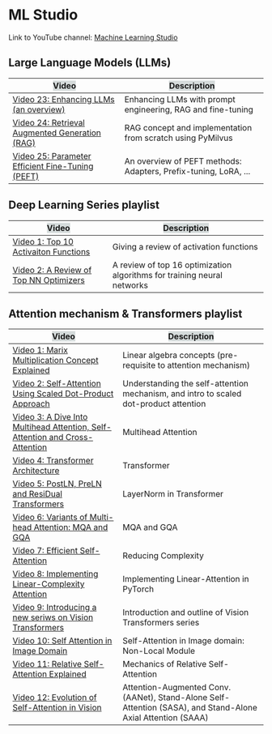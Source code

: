 # ML Studio

Link to YouTube channel: [Machine Learning Studio](https://www.youtube.com/@machinelearningstudio)

## Large Language Models (LLMs)
| <span style="background-color:#D5DBDB;"> Video</span> | <span style="background-color:#D5DBDB;">Description</span> |
| --- | --- |
| [Video 23: Enhancing LLMs (an overview)](https://youtu.be/jwjiordEqtM) | Enhancing LLMs with prompt engineering, RAG and fine-tuning  |
| [Video 24: Retrieval Augmented Generation (RAG)](https://youtu.be/MJVTf63OF5o) | RAG concept and implementation from scratch using PyMilvus  |
| [Video 25: Parameter Efficient Fine-Tuning (PEFT)](https://youtu.be/6J00ksLBW_g) | An overview of PEFT methods: Adapters, Prefix-tuning, LoRA, ...  |

## Deep Learning Series playlist

| <span style="background-color:#D5DBDB;"> Video</span> | <span style="background-color:#D5DBDB;">Description</span> |
| --- | --- |
| [Video 1: Top 10 Activaiton Functions](https://www.youtube.com/watch?v=56ZxEmGRt2k&t=27s) | Giving a review of activation functions |
| [Video 2: A Review of Top NN Optimizers](https://youtu.be/7m8f0hP8Fzo) | A review of top 16 optimization algorithms for training neural networks |


## Attention mechanism & Transformers playlist
| <span style="background-color:#D5DBDB;"> Video</span> | <span style="background-color:#D5DBDB;">Description</span> |
| --- | --- |
| [Video 1: Marix Multiplication Concept Explained](https://www.youtube.com/watch?v=VXG6WzS-Xb4) | Linear algebra concepts (pre-requisite to attention mechanism) |
| [Video 2: Self-Attention Using Scaled Dot-Product Approach](https://www.youtube.com/watch?v=1IKrHh2X0F0) | Understanding the self-attention mechanism, and intro to scaled dot-product attention |
| [Video 3: A Dive Into Multihead Attention, Self-Attention and Cross-Attention](https://www.youtube.com/watch?v=mmzRYGCfTzc) | Multihead Attention |
| [Video 4: Transformer Architecture](https://youtu.be/1h7T_-V5GI4) | Transformer |
| [Video 5: PostLN, PreLN and ResiDual Transformers](https://youtu.be/RsuSOylfN2I) | LayerNorm in Transformer |
| [Video 6: Variants of Multi-head Attention: MQA and GQA](https://youtu.be/pVP0bu8QA2w) | MQA and GQA |
| [Video 7: Efficient Self-Attention](https://youtu.be/LgsiwDRnXls) | Reducing Complexity |
| [Video 8: Implementing Linear-Complexity Attention](https://youtu.be/ulmex-d49cM) | Implementing Linear-Attention in PyTorch |
| [Video 9: Introducing a new seriws on Vision Transformers](https://www.youtube.com/watch?v=Qfp7IGv2LXo) | Introduction and outline of Vision Transformers series|
| [Video 10: Self Attention in Image Domain](https://www.youtube.com/watch?v=i3kYSAMMWT8) | Self-Attention in Image domain: Non-Local Module|
| [Video 11: Relative Self-Attention Explained](https://www.youtube.com/watch?v=XdlmDfa2hew) | Mechanics of Relative Self-Attention |
| [Video 12: Evolution of Self-Attention in Vision](https://www.youtube.com/watch?v=bavfa_Rr2f4&t=730s) | Attention-Augmented Conv. (AANet), Stand-Alone Self-Attention (SASA), and Stand-Alone Axial Attention (SAAA)|

